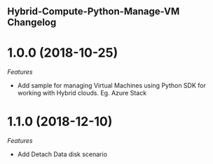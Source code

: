 ## Hybrid-Compute-Python-Manage-VM Changelog

<a name="1.0.0"></a>
# 1.0.0 (2018-10-25)

*Features*
* Add sample for managing Virtual Machines using Python SDK for working with Hybrid clouds. Eg. Azure Stack

<a name="1.1.0"></a>
# 1.1.0 (2018-12-10)

*Features*
* Add Detach Data disk scenario
